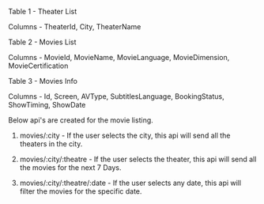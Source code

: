 Table 1 - Theater List

Columns - TheaterId, City, TheaterName

Table 2 - Movies List

Columns - MovieId, MovieName, MovieLanguage, MovieDimension, MovieCertification

Table 3 - Movies Info

Columns - Id, Screen, AVType, SubtitlesLanguage, BookingStatus, ShowTiming, ShowDate

Below api's are created for the movie listing.

1. movies/:city - If the user selects the city, this api will send all the theaters in the city.

2. movies/:city/:theatre - If the user selects the theater, this api will send all the movies for the next 7 Days.

3. movies/:city/:theatre/:date - If the user selects any date, this api will filter the movies for the specific date.
